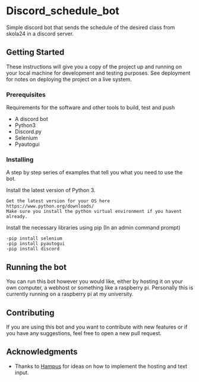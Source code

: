 # Discord_schedule_bot

Simple discord bot that sends the schedule of the desired class from skola24 in a discord server.

## Getting Started

These instructions will give you a copy of the project up and running on
your local machine for development and testing purposes. See deployment
for notes on deploying the project on a live system.

### Prerequisites

Requirements for the software and other tools to build, test and push 
- A discord bot
- Python3
- Discord.py
- Selenium
- Pyautogui

### Installing

A step by step series of examples that tell you what you need to use the bot.

Install the latest version of Python 3.

    Get the latest version for your OS here https://www.python.org/downloads/ 
    Make sure you install the python virtual environment if you havent already.

Install the necessary libraries using pip (In an admin command prompt)

    -pip install selenium
    -pip install pyautogui
    -pip install discord

## Running the bot

You can run this bot however you would like, either by hosting it on your own computer, a webhost or something like a raspberry pi.
Personally this is currently running on a raspberry pi at my university. 

## Contributing

If you are using this bot and you want to contribute
with new features or if you have any suggestions,
feel free to open a new pull request.

## Acknowledgments

  - Thanks to [Hampus](https://github.com/yrgohrm) for ideas on how to implement the hosting and text input.
